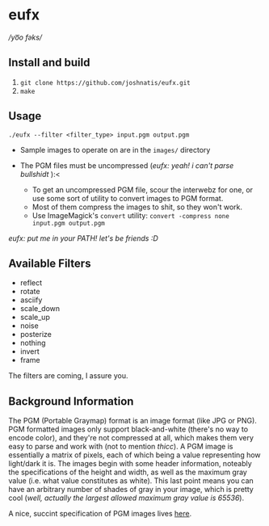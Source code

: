 # eufx
_/yo͞o fəks/_

## Install and build
1. `git clone https://github.com/joshnatis/eufx.git`
2. `make`

## Usage
`./eufx --filter <filter_type> input.pgm output.pgm`

* Sample images to operate on are in the `images/` directory

* The PGM files must be uncompressed (_eufx: yeah! i can't parse bullshidt_ ):<
  * To get an uncompressed PGM file, scour the interwebz for one, or use some sort of utility to convert images to PGM format.
  * Most of them compress the images to shit, so they won't work.
  * Use ImageMagick's `convert` utility: `convert -compress none input.pgm output.pgm`
  
_eufx: put me in your PATH! let's be friends :D_
  
## Available Filters
* reflect
* rotate
* asciify
* scale_down
* scale_up
* noise
* posterize
* nothing
* invert
* frame

The filters are coming, I assure you.

## Background Information
The PGM (Portable Graymap) format is an image format (like JPG or PNG). PGM formatted images only support black-and-white (there's no way to encode color), and they're not compressed at all, which makes them very easy to parse and work with (not to mention _thicc_). A PGM image is essentially a matrix of pixels, each of which being a value representing how light/dark it is. The images begin with some header information, noteably the specifications of the height and width, as well as the maximum gray value (i.e. what value constitutes as white). This last point means you can have an arbitrary number of shades of gray in your image, which is pretty cool (_well, actually the largest allowed maximum gray value is 65536_).

A nice, succint specification of PGM images lives [here](http://netpbm.sourceforge.net/doc/pgm.html).

